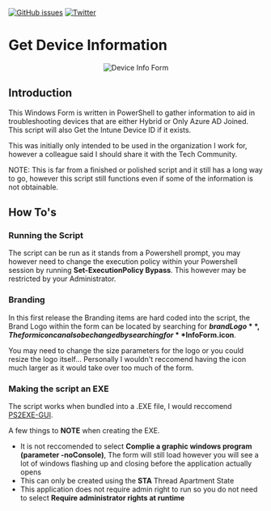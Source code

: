<a href="https://github.com/brookd2404/DeviceInformation/issues"><img alt="GitHub issues" src="https://img.shields.io/github/issues/brookd2404/DeviceInformation?style=for-the-badge"></a>
<a href="https://twitter.com/intent/tweet?text=Look%20at%20This:&url=https%3A%2F%2Fgithub.com%2Fbrookd2404%2FDeviceInformation"><img alt="Twitter" src="https://img.shields.io/twitter/url?label=TWEET%20US&style=social&url=https%3A%2F%2Fgithub.com%2Fbrookd2404%2FDeviceInformation"></a>
# Get Device Information
<div style="text-align:center"><img src="https://i.imgur.com/DHffDxv.png?1" title="Device Info Form" style="float"/></div>

## Introduction
This Windows Form is written in PowerShell to gather information to aid in troubleshooting devices that are either Hybrid or Only Azure AD Joined. This script will also Get the Intune Device ID if it exists. 

This was initially only intended to be used in the organization I work for, however a colleague said I should share it with the Tech Community.  

NOTE: This is far from a finished or polished script and it still has a long way to go, however this script still functions even if some of the information is not obtainable. 

## How To's
### Running the Script
The script can be run as it stands from a Powershell prompt, you may however need to change the execution policy within your Powershell session by running **Set-ExecutionPolicy Bypass**. This however may be restricted by your Administrator. 

### Branding
In this first release the Branding items are hard coded into the script, the Brand Logo within the form can be located by searching for **$brandLogo**, The form icon can also be changed by searching for **$InfoForm.icon**. 

You may need to change the size parameters for the logo or you could resize the logo itself... Personally I wouldn't reccomend having the icon much larger as it would take over too much of the form. 

### Making the script an EXE
The script works when bundled into a .EXE file, I would reccomend [PS2EXE-GUI](https://gallery.technet.microsoft.com/scriptcenter/PS2EXE-GUI-Convert-e7cb69d5). 

A few things to **NOTE** when creating the EXE. 
- It is not reccomended to select **Complie a graphic windows program (parameter -noConsole)**, The form will still load however you will see a lot of windows flashing up and closing before the application actually opens
- This can only be created using the **STA** Thread Apartment State 
- This application does not require admin right to run so you do not need to select **Require administrator rights at runtime**

